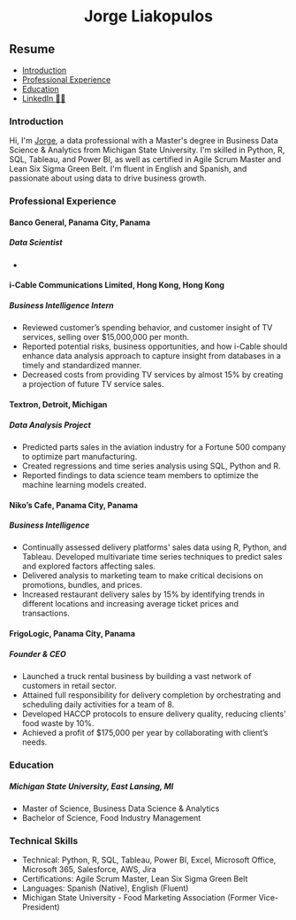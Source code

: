 <h1 align="center">
 Jorge Liakopulos
</h1>

## Resume
 - [Introduction](#introduction)
 - [Professional Experience](#professional-experience)
 - [Education](#education)
 - [LinkedIn :technologist:](https://www.linkedin.com/in/jorge-liakopulos/)

### Introduction
Hi, I'm [Jorge](https://www.linkedin.com/in/jorge-liakopulos/), a data professional with a Master's degree in Business Data Science & Analytics from Michigan State University. I'm skilled in Python, R, SQL, Tableau, and Power BI, as well as certified in Agile Scrum Master and Lean Six Sigma Green Belt. I'm fluent in English and Spanish, and passionate about using data to drive business growth.

### Professional Experience
#### Banco General, Panama City, Panama
 ##### Data Scientist
  - 
#### i-Cable Communications Limited, Hong Kong, Hong Kong
 ##### Business Intelligence Intern
  - Reviewed customer’s spending behavior, and customer insight of TV services, selling over $15,000,000 per month.
  - Reported potential risks, business opportunities, and how i-Cable should enhance data analysis approach to capture insight from databases in a timely and standardized manner.
  - Decreased costs from providing TV services by almost 15% by creating a projection of future TV service sales.
#### Textron, Detroit, Michigan
 ##### Data Analysis Project
  - Predicted parts sales in the aviation industry for a Fortune 500 company to optimize part manufacturing.
  - Created regressions and time series analysis using SQL, Python and R.
  - Reported findings to data science team members to optimize the machine learning models created.
#### Niko’s Cafe, Panama City, Panama
 ##### Business Intelligence
  - Continually assessed delivery platforms' sales data using R, Python, and Tableau. Developed multivariate time series techniques to predict sales and explored factors affecting sales.
  - Delivered analysis to marketing team to make critical decisions on promotions, bundles, and prices.
  - Increased restaurant delivery sales by 15% by identifying trends in different locations and increasing average ticket prices and transactions.
#### FrigoLogic, Panama City, Panama
 ##### Founder & CEO
  - Launched a truck rental business by building a vast network of customers in retail sector.
  - Attained full responsibility for delivery completion by orchestrating and scheduling daily activities for a team of 8.
  - Developed HACCP protocols to ensure delivery quality, reducing clients' food waste by 10%.
  - Achieved a profit of $175,000 per year by collaborating with client’s needs.

### Education
##### Michigan State University, East Lansing, MI
 - Master of Science, Business Data Science & Analytics
 - Bachelor of Science, Food Industry Management


### Technical Skills
- Technical: Python, R, SQL, Tableau, Power BI, Excel, Microsoft Office, Microsoft 365, Salesforce, AWS, Jira
- Certifications: Agile Scrum Master, Lean Six Sigma Green Belt
- Languages: Spanish (Native), English (Fluent)
- Michigan State University - Food Marketing Association (Former Vice-President)